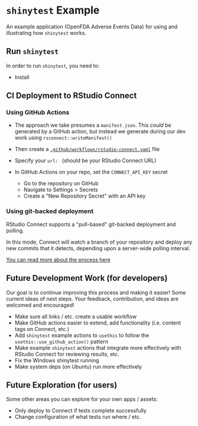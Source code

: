 # `shinytest` Example

An example application (OpenFDA Adverse Events Data) for
using and illustrating how `shinytest` works.

## Run `shinytest`

In order to run `shinytest`, you need to:

- Install 

## CI Deployment to RStudio Connect

### Using GitHub Actions

- The approach we take presumes a `manifest.json`. This _could_ be generated by
a GitHub action, but instead we generate during our dev work using
`rsconnect::writeManifest()`

- Then create a
[`.github/workflows/rstudio-connect.yaml`](./.github/workflows/rstudio-connect.yaml)
file

- Specify your `url: ` (should be your RStudio Connect URL)

- In GitHub Actions on your repo, set the `CONNECT_API_KEY` secret
   - Go to the repository on GitHub
   - Navigate to Settings > Secrets
   - Create a "New Repository Secret" with an API key

### Using git-backed deployment

RStudio Connect supports a "pull-based" git-backed deployment and polling.

In this mode, Connect will watch a branch of your repository and deploy any new
commits that it detects, depending upon a server-wide polling interval.

[You can read more about the process here](TODO)

## Future Development Work (for developers)

Our goal is to continue improving this process and making it easier! Some
current ideas of next steps. Your feedback, contribution, and ideas are welcomed
and encouraged!

- Make sure all links / etc. create a usable workflow
- Make GitHub actions easier to extend, add functionality (i.e. content tags on Connect, etc.)
- Add `shinytest` example actions to `usethis` to follow the
`usethis::use_github_action()` pattern
- Make example `shinytest` actions that integrate more effectively with RStudio
Connect for reviewing results, etc.
- Fix the Windows shinytest running
- Make system deps (on Ubuntu) run more effectively

## Future Exploration (for users)

Some other areas you can explore for your own apps / assets:

- Only deploy to Connect if tests complete successfully
- Change configuration of what tests run where / etc.
